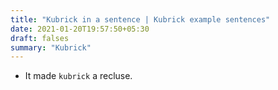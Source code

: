 ```yaml
---
title: "Kubrick in a sentence | Kubrick example sentences"
date: 2021-01-20T19:57:50+05:30
draft: falses
summary: "Kubrick"
---
```

- It made `kubrick` a recluse.
                 
